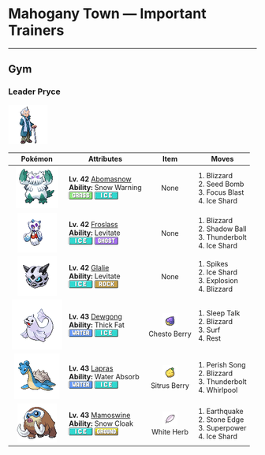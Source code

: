 # Mahogany Town — Important Trainers


---

## Gym

### Leader Pryce

![Leader Pryce](../../assets/important_trainers/pryce.png "Leader Pryce")

| Pokémon | Attributes | Item | Moves |
|:-------:|------------|:----:|-------|
| ![Abomasnow](../../assets/sprites/abomasnow/front.gif "Abomasnow: It lives a quiet life on mountains that are perpetually covered in snow. It hides itself by whipping up blizzards.")| **Lv. 42** [Abomasnow](../../pokemon/abomasnow.md/)<br>**Ability:** <span class="tooltip" title="The Pokémon summons a hailstorm in battle.">Snow Warning</span><br>![grass](../../assets/types/grass.png "Grass") ![ice](../../assets/types/ice.png "Ice") | None | 1. <span class="tooltip" title="A howling blizzard is summoned to strike the foe. It may also freeze the target solid.">Blizzard</span><br>2. <span class="tooltip" title="The user slams a barrage of hard- shelled seeds down on the foe from above.">Seed Bomb</span><br>3. <span class="tooltip" title="The user heightens its mental focus and unleashes its power. It may also lower the target’s Sp. Def.">Focus Blast</span><br>4. <span class="tooltip" title="The user flash freezes chunks of ice and hurls them. This move always goes first.">Ice Shard</span> |
| ![Froslass](../../assets/sprites/froslass/front.gif "Froslass: Legends in snowy regions say that a woman who was lost on an icy mountain was reborn as FROSLASS")| **Lv. 42** [Froslass](../../pokemon/froslass.md/)<br>**Ability:** <span class="tooltip" title="Gives full immunity to all Ground-type moves.">Levitate</span><br>![ice](../../assets/types/ice.png "Ice") ![ghost](../../assets/types/ghost.png "Ghost") | None | 1. <span class="tooltip" title="A howling blizzard is summoned to strike the foe. It may also freeze the target solid.">Blizzard</span><br>2. <span class="tooltip" title="The user hurls a shadowy blob at the foe. It may also lower the foe’s Sp. Def stat.">Shadow Ball</span><br>3. <span class="tooltip" title="A strong electric blast is loosed at the foe. It may also leave the foe paralyzed.">Thunderbolt</span><br>4. <span class="tooltip" title="The user flash freezes chunks of ice and hurls them. This move always goes first.">Ice Shard</span> |
| ![Glalie](../../assets/sprites/glalie/front.gif "Glalie: It can instantly freeze moisture in the atmosphere. It uses this power to freeze its foes.")| **Lv. 42** [Glalie](../../pokemon/glalie.md/)<br>**Ability:** <span class="tooltip" title="Gives full immunity to all Ground-type moves.">Levitate</span><br>![ice](../../assets/types/ice.png "Ice") ![rock](../../assets/types/rock.png "Rock") | None | 1. <span class="tooltip" title="The user lays a trap of spikes at the foe’s feet. The trap hurts foes that switch into battle.">Spikes</span><br>2. <span class="tooltip" title="The user flash freezes chunks of ice and hurls them. This move always goes first.">Ice Shard</span><br>3. <span class="tooltip" title="The user explodes to inflict damage on all Pokémon in battle. The user faints upon using this move.">Explosion</span><br>4. <span class="tooltip" title="A howling blizzard is summoned to strike the foe. It may also freeze the target solid.">Blizzard</span> |
| ![Dewgong](../../assets/sprites/dewgong/front.gif "Dewgong: It loves frigid seas with ice floes. It uses its long tail to change swimming direction quickly.")| **Lv. 43** [Dewgong](../../pokemon/dewgong.md/)<br>**Ability:** <span class="tooltip" title="Ups resistance to Fire-​ and Ice-type moves.">Thick Fat</span><br>![water](../../assets/types/water.png "Water") ![ice](../../assets/types/ice.png "Ice") | ![Chesto Berry](../../assets/items/chesto_berry.png "Chesto Berry")<br><span class="tooltip" title="It may be used or held by a Pokémon to recover from sleep.">Chesto Berry</span> | 1. <span class="tooltip" title="While it is asleep, the user randomly uses one of the moves it knows. ">Sleep Talk</span><br>2. <span class="tooltip" title="A howling blizzard is summoned to strike the foe. It may also freeze the target solid.">Blizzard</span><br>3. <span class="tooltip" title="It swamps the entire battlefield with a giant wave. It can also be used for crossing water.">Surf</span><br>4. <span class="tooltip" title="The user goes to sleep for two turns. It fully restores the user’s HP and heals any status problem.">Rest</span> |
| ![Lapras](../../assets/sprites/lapras/front.gif "Lapras: It ferries people across the sea on its back. It may sing an enchanting cry if it is in a good mood.")| **Lv. 43** [Lapras](../../pokemon/lapras.md/)<br>**Ability:** <span class="tooltip" title="Restores HP if hit by a Water-type move.">Water Absorb</span><br>![water](../../assets/types/water.png "Water") ![ice](../../assets/types/ice.png "Ice") | ![Sitrus Berry](../../assets/items/sitrus_berry.png "Sitrus Berry")<br><span class="tooltip" title="It may be used or held by a Pokémon to heal the user’s HP a little.">Sitrus Berry</span> | 1. <span class="tooltip" title="Any Pokémon that hears this song faints in three turns, unless it switches out of battle.">Perish Song</span><br>2. <span class="tooltip" title="A howling blizzard is summoned to strike the foe. It may also freeze the target solid.">Blizzard</span><br>3. <span class="tooltip" title="A strong electric blast is loosed at the foe. It may also leave the foe paralyzed.">Thunderbolt</span><br>4. <span class="tooltip" title="Traps the foe inside a whirlpool that lasts for two to five turns. The user can pass through whirlpools.">Whirlpool</span> |
| ![Mamoswine](../../assets/sprites/mamoswine/front.gif "Mamoswine: It flourished worldwide during the ice age but its population declined when the masses of ice began to dwindle.")| **Lv. 43** [Mamoswine](../../pokemon/mamoswine.md/)<br>**Ability:** <span class="tooltip" title="Raises evasion in a hailstorm.">Snow Cloak</span><br>![ice](../../assets/types/ice.png "Ice") ![ground](../../assets/types/ground.png "Ground") | ![White Herb](../../assets/items/white_herb.png "White Herb")<br><span class="tooltip" title="An item to be held by a Pokémon. It restores any lowered stat in battle. It can be used only once.">White Herb</span> | 1. <span class="tooltip" title="The user sets off an earthquake that hits all the Pokémon in the battle. ">Earthquake</span><br>2. <span class="tooltip" title="The user stabs the foe with a sharpened stone. It has a high critical-hit ratio. ">Stone Edge</span><br>3. <span class="tooltip" title="The user attacks the foe with great power. However, it also lowers the user’s Attack and Defense.">Superpower</span><br>4. <span class="tooltip" title="The user flash freezes chunks of ice and hurls them. This move always goes first.">Ice Shard</span> |


